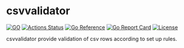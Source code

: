 # csvvalidator

[![GO](https://img.shields.io/github/go-mod/go-version/obalunenko/csvvalidator)](https://golang.org/doc/devel/release.html)
[![Actions Status](https://github.com/obalunenko/csvvalidator/workflows/go/badge.svg)](https://github.com/obalunenko/csvvalidator/actions)
[![Go Reference](https://pkg.go.dev/badge/github.com/obalunenko/csvvalidator.svg)](https://pkg.go.dev/github.com/obalunenko/csvvalidator)
[![Go Report Card](https://goreportcard.com/badge/github.com/obalunenko/csvvalidator)](https://goreportcard.com/report/github.com/obalunenko/csvvalidator)
[![License](https://img.shields.io/github/license/obalunenko/spamassassin-parser)](/LICENSE)

csvvalidator provide validation of csv rows according to set up rules.
